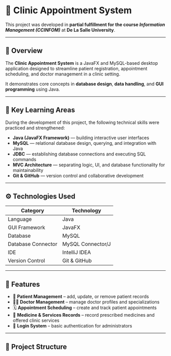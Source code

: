 # 🏥 Clinic Appointment System

This project was developed in **partial fulfillment for the course _Information Management (CCINFOM)_** at **De La Salle University**.

---

## 📘 Overview
The **Clinic Appointment System** is a JavaFX and MySQL-based desktop application designed to streamline patient registration, appointment scheduling, and doctor management in a clinic setting.

It demonstrates core concepts in **database design**, **data handling**, and **GUI programming** using Java.

---

## 🧠 Key Learning Areas
During the development of this project, the following technical skills were practiced and strengthened:

- **Java (JavaFX Framework)** — building interactive user interfaces  
- **MySQL** — relational database design, querying, and integration with Java  
- **JDBC** — establishing database connections and executing SQL commands  
- **MVC Architecture** — separating logic, UI, and database functionality for maintainability  
- **Git & GitHub** — version control and collaborative development  

---

## ⚙️ Technologies Used
| Category | Technology |
|-----------|-------------|
| Language | Java |
| GUI Framework | JavaFX |
| Database | MySQL |
| Database Connector | MySQL Connector/J |
| IDE | IntelliJ IDEA |
| Version Control | Git & GitHub |

---

## 🚀 Features
- 🧾 **Patient Management** – add, update, or remove patient records  
- 👨‍⚕️ **Doctor Management** – manage doctor profiles and specializations  
- 🗓️ **Appointment Scheduling** – create and track patient appointments  
- 💊 **Medicine & Services Records** – record prescribed medicines and offered clinic services  
- 🔐 **Login System** – basic authentication for administrators  

---

## 🧩 Project Structure
